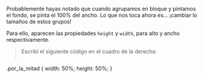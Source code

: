 Probablemente hayas notado que cuando agrupamos en bloque y pintamos el fondo, se pinta el 100% del ancho. Lo que nos toca ahora es... ¡cambiar lo tamaños de estos grupos!

Para ello, aparecen las propiedades `height` y `width`, para alto y ancho respectivamente.

> Escribí el siguiente código en el cuadro de la derecha:
>
> ```css
.por_la_mitad {
  width: 50%;
  height: 50%;
}
> ```
